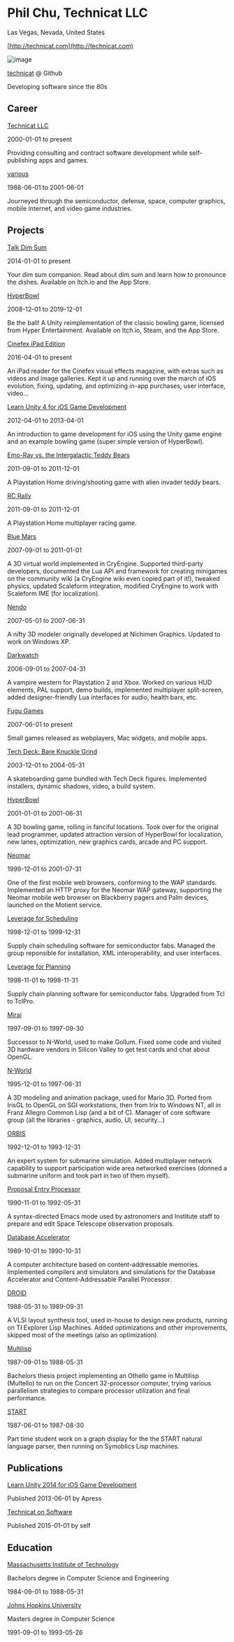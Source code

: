 # Phil Chu, Technicat LLC
Las Vegas, Nevada, United States 

 [http://technicat.com](http://technicat.com)

![image](https://technicat.github.io/images/smallhack.jpg)

 [technicat](https://github.com/technicat) @ Github

Developing software since the 80s
## Career

[Technicat LLC](http://technicat.com)

2000-01-01 to present



Providing consulting and contract software development while self-publishing apps and games.

[various](https://en.wikipedia.org/wiki/Working_for_the_Man_(song))

1988-06-01 to 2001-06-01



Journeyed through the semiconductor, defense, space, computer graphics, mobile Internet, and video game industries.


## Projects

[Talk Dim Sum](http://talkdimsum.com/)

2014-01-01 to present



Your dim sum companion. Read about dim sum and learn how to pronounce the dishes. Available on Itch.io and the App Store.

[HyperBowl](http://hyperbowl.rocks/)

2008-12-01 to 2019-12-01



Be the ball! A Unity reimplementation of the classic bowling game, licensed from Hyper Entertainment. Available on Itch.io, Steam, and the App Store.

[Cinefex iPad Edition](https://apps.apple.com/us/app/cinefex/id512379220)

2016-04-01 to present



An iPad reader for the Cinefex visual effects magazine, with extras such as videos and image galleries. Kept it up and running over the march of iOS evolution, fixing, updating, and optimizing in-app purchases, user interface, video...

[Learn Unity 4 for iOS Game Development](https://www.amazon.com/Learn-Unity-Development-Technology-Action/dp/1430248750)

2012-04-01 to 2013-04-01



An introduction to game development for iOS using the Unity game engine and an example bowling game (super simple version of HyperBowl).

[Emo-Ray vs. the Intergalactic Teddy Bears](https://blog.playstation.com/2012/11/26/save-playstation-home-from-teddy-bears/)

2011-09-01 to 2011-12-01



A Playstation Home driving/shooting game with alien invader teddy bears.

[RC Rally](https://pshome.fandom.com/wiki/RC_Rally)

2011-09-01 to 2011-12-01



A Playstation Home multiplayer racing game.

[Blue Mars](http://bluemars.com/)

2007-09-01 to 2011-01-01



A 3D virtual world implemented in CryEngine. Supported third-party developers, documented the Lua API and framework for creating minigames on the community wiki (a CryEngine wiki even copied part of it!), tweaked physics, updated Scaleform integration, modified CryEngine to work with Scaleform IME (for localization).

[Nendo](https://web.archive.org/web/20070628000134/http://www.izware.com/nendo/index.htm)

2007-05-01 to 2007-06-31



A nifty 3D modeler originally developed at Nichimen Graphics. Updated to work on Windows XP.

[Darkwatch](https://www.mobygames.com/game/darkwatch)

2006-09-01 to 2007-04-31



A vampire western for Playstation 2 and Xbox. Worked on various HUD elements, PAL support, demo builds, implemented multiplayer split-screen, added designer-friendly Lua interfaces for audio, health bars, etc.

[Fugu Games](http://fugugames.com/)

2007-06-01 to present



Small games released as webplayers, Mac widgets, and mobile apps.

[Tech Deck: Bare Knuckle Grind](https://archive.org/details/bkg-space-town)

2003-12-01 to 2004-05-31



A skateboarding game bundled with Tech Deck figures. Implemented installers, dynamic shadows, video, a build system.

[HyperBowl](https://en.wikipedia.org/wiki/Hyperbowl_Plus!_Edition)

2001-01-01 to 2001-06-31



A 3D bowling game, rolling in fanciful locations. Took over for the original lead programmer, updated attraction version of HyperBowl for localization, new lanes, optimization, new graphics cards, arcade and PC support.

[Neomar](https://googlepress.blogspot.com/2000/09/google-search-engine-now-available.html)

1999-12-01 to 2001-07-31



One of the first mobile web browsers, conforming to the WAP standards. Implemented an HTTP proxy for the Neomar WAP gateway, supporting the Neomar mobile web browser on Blackberry pagers and Palm devices, launched on the Motient service.

[Leverage for Scheduling](https://spinoff.nasa.gov/spinoff1998/ct11.htm)

1998-12-01 to 1999-12-31



Supply chain scheduling software for semiconductor fabs. Managed the group reponsible for installation, XML interoperability, and user interfaces.

[Leverage for Planning]( https://web.archive.org/web/19991105062823/http://www.interval-logic.com/news/lsi.html)

1998-11-01 to 1998-11-31



Supply chain planning software for semiconductor fabs. Upgraded from Tcl to TclPro.

[Mirai](https://en.wikipedia.org/wiki/Mirai_(software))

1997-09-01 to 1997-09-30



Successor to N-World, used to make Gollum. Fixed some code and visited 3D hardware vendors in Silicon Valley to get test cards and chat about OpenGL.

[N-World](https://en.wikipedia.org/wiki/N-World)

1995-12-01 to 1997-06-31



A 3D modeling and animation package, used for Mario 3D. Ported from IrisGL to OpenGL on SGI workstations, then from Irix to Windows NT, all in Franz Allegro Common Lisp (and a bit of C). Manager of core software group (all the libraries - graphics, audio, UI, security...)

[ORBIS](https://www.jhuapl.edu/Content/techdigest/pdf/V23-N04/23-04-Higgins.pdf)

1992-12-01 to 1993-12-31



An expert system for submarine simulation. Added multiplayer network capability to support participation wide area networked exercises (donned a submarine uniform and took part in two of them myself).

[Proposal Entry Processor](https://hst-docs.stsci.edu/hpiom/chapter-2-the-basics-of-phase-ii-proposals)

1990-11-01 to 1992-05-31



A syntax-directed Emacs mode used by astronomers and Institute staff to prepare and edit Space Telescope observation proposals.

[Database Accelerator](https://www.semanticscholar.org/paper/The-MIT-database-accelerator%3A-2K-TRIT-circuit-Wade-Osler/8265f5f166e20d9bd60ad71fa62f873519fe4a0c)

1989-10-01 to 1990-10-31



A computer architecture based on content-addressable memories. Implemented compilers and simulators and simulations for the Database Accelerator and Content-Addressable Parallel Processor.

[DROID](https://www.researchgate.net/publication/3524170_Circuit_optimization_techniques_in_DROID)

1988-05-31 to 1989-09-31



A VLSI layout synthesis tool, used in-house to design new products, running on TI Explorer Lisp Machines. Added optimizations and other improvements, skipped most of the meetings (also an optimization).

[Multilisp](https://en.wikipedia.org/wiki/MultiLisp)

1987-09-01 to 1988-05-31



Bachelors thesis project implementing an Othello game in Multilisp (Multello) to run on the Concert 32-processor computer, trying various parallelism strategies to compare processor utilization and final performance.

[START](http://start.csail.mit.edu/index.php)

1987-06-01 to 1987-08-30



Part time student work on a graph display for the the START natural language parser, then running on Symoblics Lisp machines.


## Publications

[Learn Unity 2014 for iOS Game Development](http://technicat.com/learnunity)

Published 2013-06-01 by Apress

[Technicat on Software](http://technicat.com/technicat-on-software)

Published 2015-01-01 by self


## Education

[Massachusetts Institute of Technology](https://mit.edu/)

Bachelors degree in Computer Science and Engineering

1984-09-01 to 1988-05-31



[Johns Hopkins University](https://jhu.edu/)

Masters degree in Computer Science

1991-09-01 to 1993-05-26



